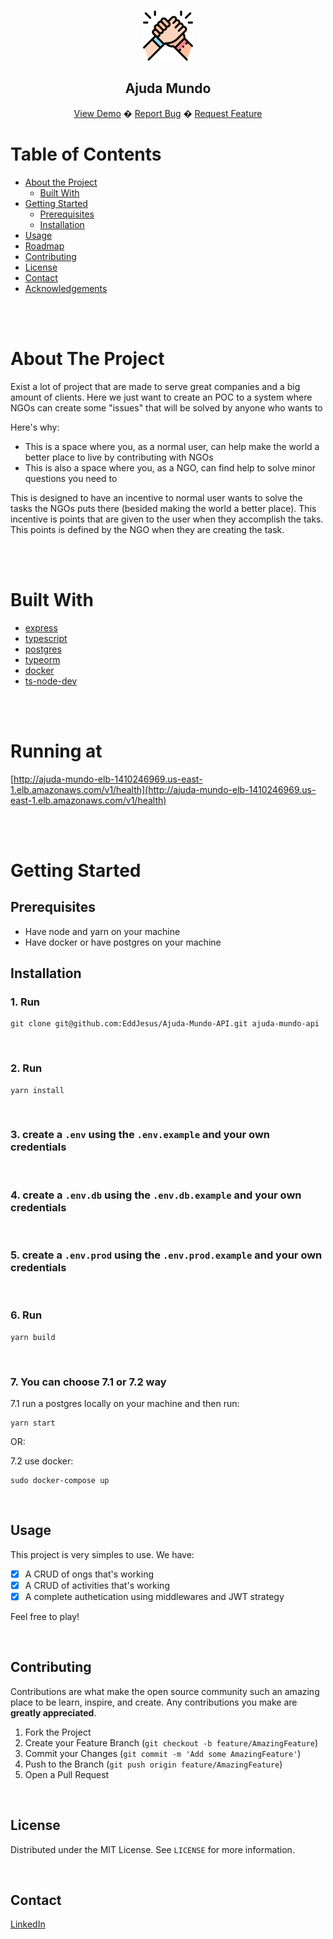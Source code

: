 <!--
repo name: Ajuda Mundo
description: Project developed to improve my skills and create portfolio
github name: EddJesus
link: https://github.com/EddJesus/Ajuda-Mundo-API
logo path: public/logo.png
screenshot: public/ss.png
twitter: https://twitter.com/EdJesuus
email: edusanto22@gmail.com
-->

<!-- PROJECT LOGO -->
<br />
<p align="center">
  <a href="https://github.com/EddJesus/Ajuda-Mundo-API">
    <img src="public/logo.png" alt="Logo" width="80" height="80">
  </a>
  <h2 align="center">
    Ajuda Mundo
  </h2>
    <p align="center">
      <a href="http://ajuda-mundo-elb-1410246969.us-east-1.elb.amazonaws.com/v1/health">View Demo</a>
      �
      <a href="https://github.com/EddJesus/Ajuda-Mundo-API/issues">Report Bug</a>
      �
      <a href="https://github.com/EddJesus/Ajuda-Mundo-API/issues">Request Feature</a>
    </p>

</p>


<!-- TABLE OF CONTENTS -->
# Table of Contents

* [About the Project](#about-the-project)
  * [Built With](#built-with)
* [Getting Started](#getting-started)
  * [Prerequisites](#prerequisites)
  * [Installation](#installation)
* [Usage](#usage)
* [Roadmap](#roadmap)
* [Contributing](#contributing)
* [License](#license)
* [Contact](#contact)
* [Acknowledgements](#acknowledgements)

<br><br>

<!-- ABOUT THE PROJECT -->
# About The Project

Exist a lot of project that are made to serve great companies and a big amount of clients. Here we just want to create an POC to a system where NGOs can create some "issues" that will be solved by anyone who wants to

Here's why:
* This is a space where you, as a normal user, can help make the world a better place to live by contributing with NGOs
* This is also a space where you, as a NGO, can find help to solve minor questions you need to

This is designed to have an incentive to normal user wants to solve the tasks the NGOs puts there (besided making the world a better place). This incentive is points that are given to the user when they accomplish the taks. This points is defined by the NGO when they are creating the task.

<br><br>

# Built With

* [express](https://expressjs.com/pt-br/)
* [typescript](https://www.typescriptlang.org/)
* [postgres](https://www.postgresql.org/)
* [typeorm](https://typeorm.io/)
* [docker](https://www.docker.com/)
* [ts-node-dev](https://www.npmjs.com/package/ts-node-dev)

<br><br>

# Running at

[http://ajuda-mundo-elb-1410246969.us-east-1.elb.amazonaws.com/v1/health](http://ajuda-mundo-elb-1410246969.us-east-1.elb.amazonaws.com/v1/health)

<br><br>

<!-- GETTING STARTED -->
# Getting Started

## Prerequisites

- Have node and yarn on your machine
- Have docker or have postgres on your machine

## Installation

### 1. Run
```
git clone git@github.com:EddJesus/Ajuda-Mundo-API.git ajuda-mundo-api
```
<br>

### 2. Run
```
yarn install
```
<br>

### 3. create a ```.env``` using the ```.env.example``` and your own credentials

<br>

### 4. create a ```.env.db``` using the ```.env.db.example``` and your own credentials

<br>

### 5. create a ```.env.prod``` using the ```.env.prod.example``` and your own credentials

<br>

### 6. Run
```
yarn build
```

<br>

### 7. You can choose 7.1 or 7.2 way

7.1 run a postgres locally on your machine and then run:

```
yarn start
```

OR:

7.2 use docker:
 
```
sudo docker-compose up
```

<br>

<!-- USAGE EXAMPLES -->
## Usage

This project is very simples to use. We have:

- [x] A CRUD of ongs that's working
- [x] A CRUD of activities that's working
- [x] A complete authetication using middlewares and JWT strategy

Feel free to play!

<br>

<!-- CONTRIBUTING -->
## Contributing

Contributions are what make the open source community such an amazing place to be learn, inspire, and create. Any contributions you make are **greatly appreciated**.

1. Fork the Project
2. Create your Feature Branch (`git checkout -b feature/AmazingFeature`)
3. Commit your Changes (`git commit -m 'Add some AmazingFeature'`)
4. Push to the Branch (`git push origin feature/AmazingFeature`)
5. Open a Pull Request

<br>

<!-- LICENSE -->
## License

Distributed under the MIT License. See `LICENSE` for more information.

<br>

<!-- CONTACT -->
## Contact

[LinkedIn](https://www.linkedin.com/in/dev-eduardo-jesus/)
